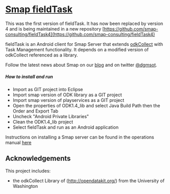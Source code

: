 [Smap fieldTask](http://www.smap.com.au) 
======

This was the first version of fieldTask.  It has now been replaced by version 4 and is being maintained in a new repository [https://github.com/smap-consulting/fieldTask4](https://github.com/smap-consulting/fieldTask4)


fieldTask is an Android client for Smap Server that extends [odkCollect](http://opendatakit.org/use/collect/) with Task Management functionality. It depends on a modified
version of odkCollect referenced as a library.

Follow the latest news about Smap on our [blog](http://blog.smap.com.au) and on twitter [@dgmsot](https://twitter.com/dgmsot).

##### How to install and run
* Import as GIT project into Eclipse
* Import smap version of ODK library as a GIT project
* Import smap version of playservices as a GIT project
* Open the properties of ODK1.4_lib and select Java Build Path then the Order and Export Tab
* Uncheck "Android Private Libraries"
* Clean the ODK1.4_lib project
* Select fieldTask and run as an Android application

Instructions on installing a Smap server can be found in the operations manual [here](http://www.smap.com.au/downloads.shtml)

Acknowledgements
----------------

This project includes:
* the odkCollect Library of (http://opendatakit.org/) from the University of Washington


